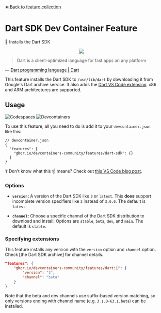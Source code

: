 [⬅️ Back to feature collection](https://devcontainers.community/features/)

# Dart SDK Dev Container Feature

🎯 Installs the Dart SDK

<p align=center>
  <img src="https://thum.io/get/width/800/crop/600/noanimate/https://dart.dev/">
</p>

> Dart is a client-optimized language for fast apps on any platform

&mdash; [Dart programming language | Dart](https://dart.dev/)

This feature installs the Dart SDK to `/usr/lib/dart` by downloading it from
Google's Dart archive service. It also adds the [Dart VS Code extension]. x86
and ARM architectures are supported.

## Usage

![Codespaces](https://img.shields.io/static/v1?style=for-the-badge&message=Codespaces&color=181717&logo=GitHub&logoColor=FFFFFF&label=)
![Devcontainers](https://img.shields.io/static/v1?style=for-the-badge&message=Devcontainers&color=2496ED&logo=Docker&logoColor=FFFFFF&label=)

To use this feature, all you need to do is add it to your `devcontainer.json`
like this:

```jsonc
// devcontainer.json
{
  "features": {
    "ghcr.io/devcontainers-community/features/dart-sdk": {}
  }
}
```

❓ Don't know what this ☝ means? Check out [this VS Code blog post].

### Options

- **`version`:** A version of the Dart SDK like `3` or `latest`. This **does**
  support incomplete version specifiers like `3` instead of `3.0.0`. The default
  is `latest`.

- **`channel`:** Choose a specific channel of the Dart SDK distribution to
  download and install. Options are `stable`, `beta`, `dev`, and `main`. The
  default is `stable`.

### Specifying extensions

This feature installs any version with the `version` option and `channel`
option. Check [the Dart SDK archive] for channel details.

```json
"features": {
    "ghcr.io/devcontainers-community/features/dart:1": {
        "version": "3",
        "channel": "beta"
    }
}
```

Note that the beta and dev channels use suffix-based version matching, so only
versions ending with channel name (e.g. `3.1.0-63.1.beta`) can be installed.

<!-- prettier-ignore-start -->
[this vs code blog post]: https://code.visualstudio.com/blogs/2022/09/15/dev-container-features
[dart vs code extension]: https://marketplace.visualstudio.com/items?itemName=Dart-Code.dart-code
[Dart SDK archive]: https://dart.dev/get-dart/archive
<!-- prettier-ignore-end -->
